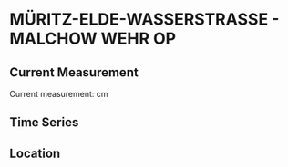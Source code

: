 # MÜRITZ-ELDE-WASSERSTRASSE - MALCHOW WEHR OP

## Current Measurement

Current measurement: <Value topic="rivers/pegel-online/MEW/MALCHOW-WEHR-OP/measurementValue"/> cm

## Time Series

<TimeSeries topic="rivers/pegel-online/MEW/MALCHOW-WEHR-OP/measurementValue" period="week" />

## Location

<WorldMap>
  <Marker lat="53.44243741706081" lon="11.765153103231867" labelTopic="rivers/pegel-online/MEW/MALCHOW-WEHR-OP/measurementValue" />
</WorldMap>
